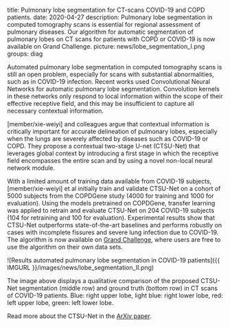 title: Pulmonary lobe segmentation for CT-scans COVID-19 and COPD patients.
date: 2020-04-27
description: Pulmonary lobe segmentation in computed tomography scans is essential for regional assessment of pulmonary diseases. Our algorithm for automatic segmentation of pulmonary lobes on CT scans for patients with COPD or COVID-19 is now available on Grand Challenge.
picture: news/lobe_segmentation_I.png
groups: diag

Automated pulmonary lobe segmentation in computed tomography scans is still an open problem, especially for scans with substantial abnormalities, such as in COVID-19 infection. Recent works used Convolutional Neural Networks for automatic pulmonary lobe segmentation. Convolution kernels in these networks only respond to local information within the scope of their effective receptive field, and this may be insufficient to capture all necessary contextual information. 

[member/xie-weiyi] and colleagues argue that contextual information is critically important for accurate delineation of pulmonary lobes, especially when the lungs are severely affected by diseases such as COVID-19 or COPD. They propose a contextual two-stage U-net (CTSU-Net) that leverages global context by introducing a first stage in which the receptive field encompasses the entire scan and by using a novel non-local neural network module. 

With a limited amount of training data available from COVID-19 subjects, [member/xie-weiyi] et al initially train and validate CTSU-Net on a cohort of 5000 subjects from the COPDGene study (4000 for training and 1000 for evaluation). Using the models pretrained on COPDGene,  transfer learning  was applied to retrain and evaluate CTSU-Net on 204 COVID-19 subjects (104 for retraining and 100 for evaluation). Experimental results show that CTSU-Net outperforms state-of-the-art baselines and performs robustly on cases with incomplete fissures and severe lung infection due to COVID-19. The algorithm is now available on <a href="https://grand-challenge.org/algorithms/">Grand Challenge</a>, where users are free to use the algorithm on their own data sets.

![Results automated pulmonary lobe segmentation in COVID-19 patients]({{ IMGURL }}/images/news/lobe_segmentation_II.png)

The image above displays a qualitative comparison of the proposed CTSU-Net segmentation (middle row) and ground truth (bottom row) in CT scans of COVID-19 patients. Blue: right upper lobe, light blue: right lower lobe, red: left upper lobe, green: left lower lobe. 

Read more about the CTSU-Net in the <a href="https://arxiv.org/abs/2004.07443">ArXiv paper</a>.
